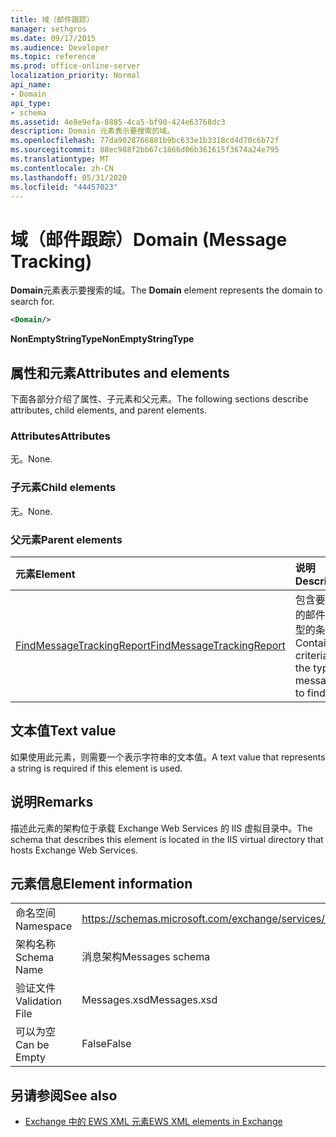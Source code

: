```yaml
---
title: 域（邮件跟踪）
manager: sethgros
ms.date: 09/17/2015
ms.audience: Developer
ms.topic: reference
ms.prod: office-online-server
localization_priority: Normal
api_name:
- Domain
api_type:
- schema
ms.assetid: 4e8e9efa-8885-4ca5-bf90-424e63768dc3
description: Domain 元素表示要搜索的域。
ms.openlocfilehash: 77da9028766881b9bc633e1b3318cd4d70c6b72f
ms.sourcegitcommit: 88ec988f2bb67c1866d06b361615f3674a24e795
ms.translationtype: MT
ms.contentlocale: zh-CN
ms.lasthandoff: 05/31/2020
ms.locfileid: "44457023"
---
```

# <a name="domain-message-tracking"></a><span data-ttu-id="7d469-103">域（邮件跟踪）</span><span class="sxs-lookup"><span data-stu-id="7d469-103">Domain (Message Tracking)</span></span>

<span data-ttu-id="7d469-104">**Domain**元素表示要搜索的域。</span><span class="sxs-lookup"><span data-stu-id="7d469-104">The **Domain** element represents the domain to search for.</span></span> 
  
```XML
<Domain/>
```

 <span data-ttu-id="7d469-105">**NonEmptyStringType**</span><span class="sxs-lookup"><span data-stu-id="7d469-105">**NonEmptyStringType**</span></span>
## <a name="attributes-and-elements"></a><span data-ttu-id="7d469-106">属性和元素</span><span class="sxs-lookup"><span data-stu-id="7d469-106">Attributes and elements</span></span>

<span data-ttu-id="7d469-107">下面各部分介绍了属性、子元素和父元素。</span><span class="sxs-lookup"><span data-stu-id="7d469-107">The following sections describe attributes, child elements, and parent elements.</span></span>
  
### <a name="attributes"></a><span data-ttu-id="7d469-108">Attributes</span><span class="sxs-lookup"><span data-stu-id="7d469-108">Attributes</span></span>

<span data-ttu-id="7d469-109">无。</span><span class="sxs-lookup"><span data-stu-id="7d469-109">None.</span></span>
  
### <a name="child-elements"></a><span data-ttu-id="7d469-110">子元素</span><span class="sxs-lookup"><span data-stu-id="7d469-110">Child elements</span></span>

<span data-ttu-id="7d469-111">无。</span><span class="sxs-lookup"><span data-stu-id="7d469-111">None.</span></span>
  
### <a name="parent-elements"></a><span data-ttu-id="7d469-112">父元素</span><span class="sxs-lookup"><span data-stu-id="7d469-112">Parent elements</span></span>

|<span data-ttu-id="7d469-113">**元素**</span><span class="sxs-lookup"><span data-stu-id="7d469-113">**Element**</span></span>|<span data-ttu-id="7d469-114">**说明**</span><span class="sxs-lookup"><span data-stu-id="7d469-114">**Description**</span></span>|
|:-----|:-----|
|[<span data-ttu-id="7d469-115">FindMessageTrackingReport</span><span class="sxs-lookup"><span data-stu-id="7d469-115">FindMessageTrackingReport</span></span>](findmessagetrackingreport.md) <br/> |<span data-ttu-id="7d469-116">包含要查找的邮件的类型的条件。</span><span class="sxs-lookup"><span data-stu-id="7d469-116">Contains criteria for the types of messages to find.</span></span>  <br/> |
   
## <a name="text-value"></a><span data-ttu-id="7d469-117">文本值</span><span class="sxs-lookup"><span data-stu-id="7d469-117">Text value</span></span>

<span data-ttu-id="7d469-118">如果使用此元素，则需要一个表示字符串的文本值。</span><span class="sxs-lookup"><span data-stu-id="7d469-118">A text value that represents a string is required if this element is used.</span></span>
  
## <a name="remarks"></a><span data-ttu-id="7d469-119">说明</span><span class="sxs-lookup"><span data-stu-id="7d469-119">Remarks</span></span>

<span data-ttu-id="7d469-120">描述此元素的架构位于承载 Exchange Web Services 的 IIS 虚拟目录中。</span><span class="sxs-lookup"><span data-stu-id="7d469-120">The schema that describes this element is located in the IIS virtual directory that hosts Exchange Web Services.</span></span>
  
## <a name="element-information"></a><span data-ttu-id="7d469-121">元素信息</span><span class="sxs-lookup"><span data-stu-id="7d469-121">Element information</span></span>

|||
|:-----|:-----|
|<span data-ttu-id="7d469-122">命名空间</span><span class="sxs-lookup"><span data-stu-id="7d469-122">Namespace</span></span>  <br/> |https://schemas.microsoft.com/exchange/services/2006/messages  <br/> |
|<span data-ttu-id="7d469-123">架构名称</span><span class="sxs-lookup"><span data-stu-id="7d469-123">Schema Name</span></span>  <br/> |<span data-ttu-id="7d469-124">消息架构</span><span class="sxs-lookup"><span data-stu-id="7d469-124">Messages schema</span></span>  <br/> |
|<span data-ttu-id="7d469-125">验证文件</span><span class="sxs-lookup"><span data-stu-id="7d469-125">Validation File</span></span>  <br/> |<span data-ttu-id="7d469-126">Messages.xsd</span><span class="sxs-lookup"><span data-stu-id="7d469-126">Messages.xsd</span></span>  <br/> |
|<span data-ttu-id="7d469-127">可以为空</span><span class="sxs-lookup"><span data-stu-id="7d469-127">Can be Empty</span></span>  <br/> |<span data-ttu-id="7d469-128">False</span><span class="sxs-lookup"><span data-stu-id="7d469-128">False</span></span>  <br/> |
   
## <a name="see-also"></a><span data-ttu-id="7d469-129">另请参阅</span><span class="sxs-lookup"><span data-stu-id="7d469-129">See also</span></span>

- [<span data-ttu-id="7d469-130">Exchange 中的 EWS XML 元素</span><span class="sxs-lookup"><span data-stu-id="7d469-130">EWS XML elements in Exchange</span></span>](ews-xml-elements-in-exchange.md)

